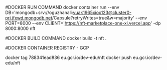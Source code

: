 #DOCKER RUN COMMAND
docker container run --env DB='mongodb+srv://oguzhanali:vuak1965xiox123@cluster0-pri.jfxwd.mongodb.net/Capsule?retryWrites=true&w=majority' --env PORT=8000 --env CLIENT='https://nft-marketplace-one-xi.vercel.app' -dp 8000:8000 nft

#DOCKER BUILD COMMAND
docker build -t nft .

#DOCKER CONTAINER REGISTRY - GCP

docker tag 788341ead836 eu.gcr.io/dev-edu/nft
docker push eu.gcr.io/dev-edu/nft
